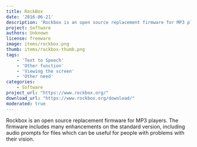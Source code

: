```yaml
---
title: RockBox
date: '2016-06-21'
description: 'Rockbox is an open source replacement firmware for MP3 players.'
project: Software
authors: Unknown
license: freeware
image: items/rockbox.png
thumb: items/rockbox-thumb.png
tags:
    - 'Text to Speech'
    - 'Other function'
    - 'Viewing the screen'
    - 'Other need'
categories:
    - Software
project_url: "https://www.rockbox.org/"
download_url: "https://www.rockbox.org/download/"
moderated: true
---
```

Rockbox is an open source replacement firmware for MP3 players.  The firmware includes many enhancements on the standard version, including audio prompts for files which can be useful for people with problems with their vision.